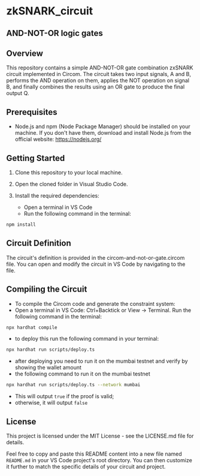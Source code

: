 # zkSNARK_circuit
## AND-NOT-OR logic gates

## Overview

This repository contains a simple AND-NOT-OR gate combination zxSNARK circuit implemented in Circom. The circuit takes two input signals, A and B, performs the AND operation on them, applies the NOT operation on signal B, and finally combines the results using an OR gate to produce the final output Q.

## Prerequisites

- Node.js and npm (Node Package Manager) should be installed on your machine. If you don't have them, download and install Node.js from the official website: https://nodejs.org/

## Getting Started

1. Clone this repository to your local machine.
2. Open the cloned folder in Visual Studio Code.

3. Install the required dependencies:
   - Open a terminal in VS Code
   - Run the following command in the terminal:

```bash
npm install
```

## Circuit Definition
The circuit's definition is provided in the circom-and-not-or-gate.circom file. You can open and modify the circuit in VS Code by navigating to the file.

## Compiling the Circuit
- To compile the Circom code and generate the constraint system:
- Open a terminal in VS Code: Ctrl+Backtick or View -> Terminal.
Run the following command in the terminal:

```bash
npx hardhat compile
```
- to deploy this run the following command in your terminal:

```bash
npx hardhat run scripts/deploy.ts  
```
- after deploying you need to run it on the mumbai testnet and verify by showing the wallet amount
- the following command to run it on the mumbai testnet

```bash
npx hardhat run scripts/deploy.ts --network mumbai  
```
- This will output `true` if the proof is valid;
- otherwise, it will output `false`

## License

This project is licensed under the MIT License - see the LICENSE.md file for details.

Feel free to copy and paste this README content into a new file named `README.md` in your VS Code project's root directory. You can then customize it further to match the specific details of your circuit and project.

